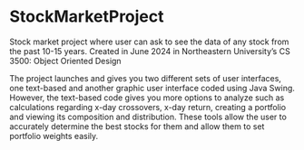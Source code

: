 # StockMarketProject

Stock market project where user can ask to see the data of any stock from the past 10-15 years. Created in June 2024 in Northeastern University’s CS 3500: Object Oriented Design

The project launches and gives you two different sets of user interfaces, one text-based and another graphic user interface coded using Java Swing. However, the text-based code gives you more options to analyze such as calculations regarding x-day crossovers, x-day return, creating a portfolio and viewing its composition and distribution. These tools allow the user to accurately determine the best stocks for them and allow them to set portfolio weights easily. 
